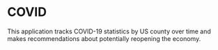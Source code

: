 # COVID
This application tracks COVID-19 statistics by US county over time and makes recommendations about potentially reopening the economy.
